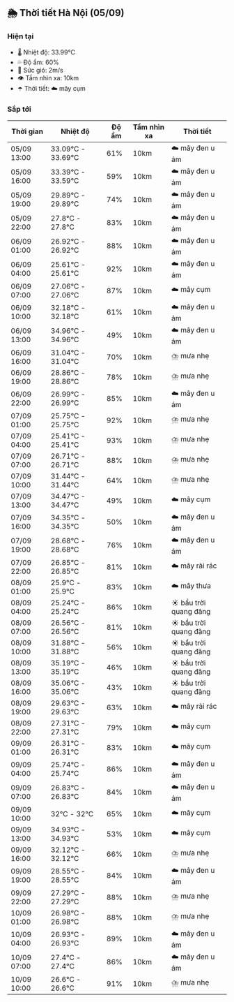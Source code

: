 ## 🌦️ Thời tiết Hà Nội (05/09)

### Hiện tại

- 🌡️ Nhiệt độ: 33.99℃
- 💦 Độ ẩm: 60%
- 💨 Sức gió: 2m/s
- 👁️ Tầm nhìn xa: 10km
- ☂️ Thời tiết: ☁️ mây cụm

### Sắp tới

| Thời gian | Nhiệt độ | Độ ẩm | Tầm nhìn xa | Thời tiết |
| --- | --- | --- | --- | --- |
| 05/09 13:00 | 33.09℃ - 33.69℃ | 61% | 10km | ☁️ mây đen u ám |
| 05/09 16:00 | 33.39℃ - 33.59℃ | 59% | 10km | ☁️ mây đen u ám |
| 05/09 19:00 | 29.89℃ - 29.89℃ | 74% | 10km | ☁️ mây đen u ám |
| 05/09 22:00 | 27.8℃ - 27.8℃ | 83% | 10km | ☁️ mây đen u ám |
| 06/09 01:00 | 26.92℃ - 26.92℃ | 88% | 10km | ☁️ mây đen u ám |
| 06/09 04:00 | 25.61℃ - 25.61℃ | 92% | 10km | ☁️ mây đen u ám |
| 06/09 07:00 | 27.06℃ - 27.06℃ | 87% | 10km | ☁️ mây cụm |
| 06/09 10:00 | 32.18℃ - 32.18℃ | 61% | 10km | ☁️ mây đen u ám |
| 06/09 13:00 | 34.96℃ - 34.96℃ | 49% | 10km | ☁️ mây đen u ám |
| 06/09 16:00 | 31.04℃ - 31.04℃ | 70% | 10km | ⛈️ mưa nhẹ |
| 06/09 19:00 | 28.86℃ - 28.86℃ | 78% | 10km | ⛈️ mưa nhẹ |
| 06/09 22:00 | 26.99℃ - 26.99℃ | 85% | 10km | ☁️ mây đen u ám |
| 07/09 01:00 | 25.75℃ - 25.75℃ | 92% | 10km | ⛈️ mưa nhẹ |
| 07/09 04:00 | 25.41℃ - 25.41℃ | 93% | 10km | ⛈️ mưa nhẹ |
| 07/09 07:00 | 26.71℃ - 26.71℃ | 88% | 10km | ⛈️ mưa nhẹ |
| 07/09 10:00 | 31.44℃ - 31.44℃ | 64% | 10km | ⛈️ mưa nhẹ |
| 07/09 13:00 | 34.47℃ - 34.47℃ | 49% | 10km | ☁️ mây cụm |
| 07/09 16:00 | 34.35℃ - 34.35℃ | 50% | 10km | ☁️ mây đen u ám |
| 07/09 19:00 | 28.68℃ - 28.68℃ | 76% | 10km | ☁️ mây đen u ám |
| 07/09 22:00 | 26.85℃ - 26.85℃ | 81% | 10km | ☁️ mây rải rác |
| 08/09 01:00 | 25.9℃ - 25.9℃ | 83% | 10km | ☁️ mây thưa |
| 08/09 04:00 | 25.24℃ - 25.24℃ | 86% | 10km | ☀️ bầu trời quang đãng |
| 08/09 07:00 | 26.56℃ - 26.56℃ | 81% | 10km | ☀️ bầu trời quang đãng |
| 08/09 10:00 | 31.88℃ - 31.88℃ | 56% | 10km | ☀️ bầu trời quang đãng |
| 08/09 13:00 | 35.19℃ - 35.19℃ | 46% | 10km | ☀️ bầu trời quang đãng |
| 08/09 16:00 | 35.06℃ - 35.06℃ | 43% | 10km | ☀️ bầu trời quang đãng |
| 08/09 19:00 | 29.63℃ - 29.63℃ | 63% | 10km | ☁️ mây rải rác |
| 08/09 22:00 | 27.31℃ - 27.31℃ | 79% | 10km | ☁️ mây cụm |
| 09/09 01:00 | 26.31℃ - 26.31℃ | 83% | 10km | ☁️ mây cụm |
| 09/09 04:00 | 25.74℃ - 25.74℃ | 86% | 10km | ☁️ mây đen u ám |
| 09/09 07:00 | 26.83℃ - 26.83℃ | 84% | 10km | ☁️ mây đen u ám |
| 09/09 10:00 | 32℃ - 32℃ | 65% | 10km | ☁️ mây cụm |
| 09/09 13:00 | 34.93℃ - 34.93℃ | 53% | 10km | ☁️ mây cụm |
| 09/09 16:00 | 32.12℃ - 32.12℃ | 66% | 10km | ⛈️ mưa nhẹ |
| 09/09 19:00 | 28.55℃ - 28.55℃ | 84% | 10km | ☁️ mây đen u ám |
| 09/09 22:00 | 27.29℃ - 27.29℃ | 88% | 10km | ⛈️ mưa nhẹ |
| 10/09 01:00 | 26.98℃ - 26.98℃ | 88% | 10km | ⛈️ mưa nhẹ |
| 10/09 04:00 | 26.93℃ - 26.93℃ | 89% | 10km | ☁️ mây đen u ám |
| 10/09 07:00 | 27.4℃ - 27.4℃ | 86% | 10km | ☁️ mây đen u ám |
| 10/09 10:00 | 26.6℃ - 26.6℃ | 91% | 10km | ⛈️ mưa nhẹ |
